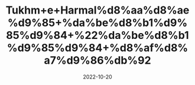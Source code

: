 ---
title: 'Tukhm+e+Harmal%d8%aa%d8%ae%d9%85+%da%be%d8%b1%d9%85%d9%84+%22%da%be%d8%b1%d9%85%d9%84+%d8%af%d8%a7%d9%86%db%92'
date: '2022-10-20' 
metatag: '' 
inventory: '0' 
draft: false 
# meta description 
shortDescripton: '%22+Peganum+Harmala+Seeds+%22+The+Harmal+is+effective+in+relieving+remittent+and+chronic+fevers.+It+is+also+useful+in+relieving+chronic+malaria.'
description: 'Seed+%d8%aa%d8%ae%d9%85++%d8%a8%db%8c%d8%ac'
longdescription: ''
featured: True
# product Price
price: '40.0'
# Product Short Description
shortDescription: '%22+Peganum+Harmala+Seeds+%22+The+Harmal+is+effective+in+relieving+remittent+and+chronic+fevers.+It+is+also+useful+in+relieving+chronic+malaria.'
productID: 'E5594861-3326-ED11-9968-005056B3A416'
type: 'products'
category: 'Seed+%d8%aa%d8%ae%d9%85++%d8%a8%db%8c%d8%ac' 
thumnailproduct: 'https://eraconnect.blob.core.windows.net/product-images/aminsaddiquidawakhana/E5594861-3326-ED11-9968-005056B3A416.webp' 
images:
  - image: 'https://eraconnect.blob.core.windows.net/product-images/aminsaddiquidawakhana/E5594861-3326-ED11-9968-005056B3A416.webp'  
Variants:
---